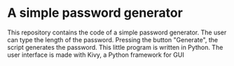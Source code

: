 # A simple password generator
This repository contains the code of a simple password generator. The user can type the length of the password. 
Pressing the button "Generate", the script generates the password.
This little program is written in Python. The user interface is made with Kivy, a Python framework for GUI
